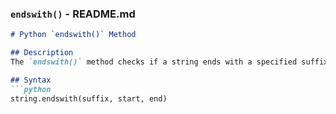 ###  `endswith()` - README.md
```md
# Python `endswith()` Method

## Description
The `endswith()` method checks if a string ends with a specified suffix.

## Syntax
```python
string.endswith(suffix, start, end)

